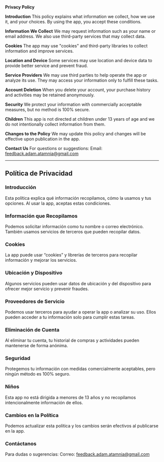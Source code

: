 **Privacy Policy**

**Introduction**
This policy explains what information we collect, how we use it, and your choices. By using the app, you accept these conditions.

**Information We Collect**
We may request information such as your name or email address. We also use third-party services that may collect data.

**Cookies**
The app may use "cookies" and third-party libraries to collect information and improve services.

**Location and Device**
Some services may use location and device data to provide better service and prevent fraud.

**Service Providers**
We may use third parties to help operate the app or analyze its use. They may access your information only to fulfill these tasks.

**Account Deletion**
When you delete your account, your purchase history and activities may be retained anonymously.

**Security**
We protect your information with commercially acceptable measures, but no method is 100% secure.

**Children**
This app is not directed at children under 13 years of age and we do not intentionally collect information from them.

**Changes to the Policy**
We may update this policy and changes will be effective upon publication in the app.

**Contact Us**
For questions or suggestions: Email: feedback.adam.atamnia@gmail.com

----------------

## **Política de Privacidad**

### Introducción

Esta política explica qué información recopilamos, cómo la usamos y tus opciones. Al usar la app, aceptas estas condiciones.

### Información que Recopilamos

Podemos solicitar información como tu nombre o correo electrónico. También usamos servicios de terceros que pueden recopilar datos.

### Cookies

La app puede usar “cookies” y librerías de terceros para recopilar información y mejorar los servicios.

### Ubicación y Dispositivo

Algunos servicios pueden usar datos de ubicación y del dispositivo para ofrecer mejor servicio y prevenir fraudes.

### Proveedores de Servicio

Podemos usar terceros para ayudar a operar la app o analizar su uso. Ellos pueden acceder a tu información solo para cumplir estas tareas.

### Eliminación de Cuenta

Al eliminar tu cuenta, tu historial de compras y actividades pueden mantenerse de forma anónima.

### Seguridad

Protegemos tu información con medidas comercialmente aceptables, pero ningún método es 100% seguro.

### Niños

Esta app no está dirigida a menores de 13 años y no recopilamos intencionalmente información de ellos.

### Cambios en la Política

Podemos actualizar esta política y los cambios serán efectivos al publicarse en la app.

### Contáctanos

Para dudas o sugerencias:
Correo: [feedback.adam.atamnia@gmail.com](mailto:feedback.adam.atamnia@gmail.com)


